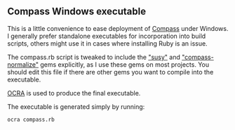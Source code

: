 Compass Windows executable
--------------------------

This is a little convenience to ease deployment of [Compass](https://github.com/chriseppstein/compass) under Windows.
I generally prefer standalone executables for incorporation into build scripts,
others might use it in cases where installing Ruby is an issue.

The compass.rb script is tweaked to include the ["susy"](https://github.com/ericam/susy) and 
["compass-normalize"](https://github.com/ksmandersen/compass-normalize)
gems explicitly, as I use these gems on most projects.
You should edit this file if there are other gems you want to compile
into the executable.

[OCRA](https://github.com/larsch/ocra) is used to produce the final executable.

The executable is generated simply by running:

    ocra compass.rb

